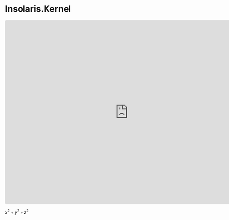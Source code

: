 # Insolaris.Kernel

<iframe src="https://www.geogebra.org/classic/kdk6xwfv?embed" width="800" height="600" allowfullscreen style="border: 1px solid #e4e4e4;border-radius: 4px;" frameborder="0"></iframe>

$x^2+y^2+z^2$
